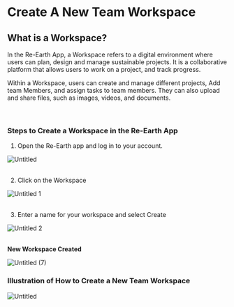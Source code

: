 # Create A New Team Workspace

## What is a Workspace?

In the Re-Earth App, a Workspace refers to a digital environment where users can plan, design and manage sustainable projects. It is a collaborative platform that allows users to work on a project, and track progress.

Within a Workspace, users can create and manage different projects, Add team Members, and assign tasks to team members. They can also upload and share files, such as images, videos, and documents.
<br>
<br>
<br>

### Steps to Create a Workspace in the Re-Earth App

1. Open the Re-Earth app and log in to your account.

![Untitled](https://github.com/CS-eukarya/User-Manual-English-/assets/154571156/55817720-bf41-4dff-9da0-2667b713107d)
<br>
<br>

2. Click on the Workspace

![Untitled 1](https://github.com/CS-eukarya/User-Manual-English-/assets/154571156/d03f4cee-8299-4e6e-9933-e9c6000c527e)
<br>
<br>

3. Enter a name for your workspace and select Create

![Untitled 2](https://github.com/CS-eukarya/User-Manual-English-/assets/154571156/1599f531-cb42-4e20-baa2-e5426a54925e)
<br>
<br>

**New Workspace Created**          

![Untitled (7)](https://github.com/CS-eukarya/User-Manual-English-/assets/154571156/90d429a6-db13-4793-bcc6-5605d437c7c2)

### Illustration of How to Create a New Team Workspace

![Untitled](https://github.com/CS-eukarya/User-Manual-English-/assets/154571156/3a177cf4-de2d-4603-a46c-05422377fbf6)
